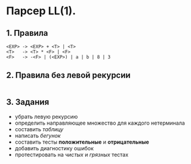 ﻿# Парсер LL(1).

## 1. Правила
```
<EXP> -> <EXP> + <T> | <T>
<T>   -> <T> * <F> | <F>
<F>   -> -<F> | (<EXP>) | a | b | 8 | 3
```

## 2. Правила без левой рекурсии

```
```

## 3. Задания

- убрать левую рекурсию
- определить направляющее множество для каждого нетерминала
- составить _таблицу_
- написать _бегунок_
- составить тесты **положительные** и **отрицательные**
- добавить диагностику ошибок
- протестировать на _чистых_ и _грязных_ тестах
